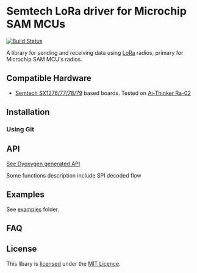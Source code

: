 # Semtech LoRa driver for Microchip SAM MCUs

[![Build Status](https://travis-ci.org/sandeepmistry/arduino-LoRa.svg?branch=master)](https://travis-ci.org/sandeepmistry/arduino-LoRa)

A library for sending and receiving data using [LoRa](https://www.lora-alliance.org/) radios, primary for Microchip SAM MCU's  radios.

## Compatible Hardware

 * [Semtech SX1276/77/78/79](https://www.semtech.com/apps/product.php?pn=SX1276) based boards. Tested on [Ai-Thinker Ra-02](https://docs.ai-thinker.com/en/lora/man)

## Installation

### Using Git

## API

[See Dyoxygen generated API](https://polesskiy-dev.github.io/microchip-LoRa-semtech)

Some functions description include SPI decoded flow

## Examples

See [examples](examples) folder.

## FAQ

## License

This libary is [licensed](LICENSE) under the [MIT Licence](https://en.wikipedia.org/wiki/MIT_License).
